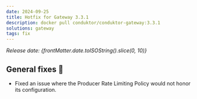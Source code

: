 ```yaml
---
date: 2024-09-25
title: Hotfix for Gateway 3.3.1
description: docker pull conduktor/conduktor-gateway:3.3.1
solutions: gateway
tags: fix
---
```


*Release date: {frontMatter.date.toISOString().slice(0, 10)}*

## General fixes 🔨

- Fixed an issue where the Producer Rate Limiting Policy would not honor its configuration.